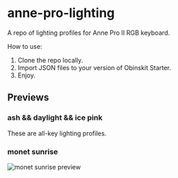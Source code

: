 # anne-pro-lighting
A repo of lighting profiles for Anne Pro II RGB keyboard.

How to use:
1. Clone the repo locally.
2. Import JSON files to your version of Obinskit Starter.
3. Enjoy.

## Previews
### ash && daylight && ice pink
These are all-key lighting profiles.
### monet sunrise
![monet sunrise preview](https://user-images.githubusercontent.com/19824126/92312350-ca332c80-ef8d-11ea-8790-da5191e7c24a.png)
